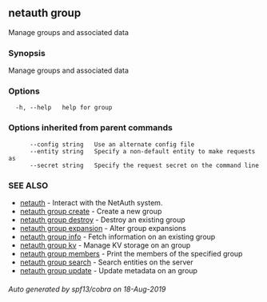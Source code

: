 ## netauth group

Manage groups and associated data

### Synopsis

Manage groups and associated data

### Options

```
  -h, --help   help for group
```

### Options inherited from parent commands

```
      --config string   Use an alternate config file
      --entity string   Specify a non-default entity to make requests as
      --secret string   Specify the request secret on the command line
```

### SEE ALSO

* [netauth](netauth.md)	 - Interact with the NetAuth system.
* [netauth group create](netauth_group_create.md)	 - Create a new group
* [netauth group destroy](netauth_group_destroy.md)	 - Destroy an existing group
* [netauth group expansion](netauth_group_expansion.md)	 - Alter group expansions
* [netauth group info](netauth_group_info.md)	 - Fetch information on an existing group
* [netauth group kv](netauth_group_kv.md)	 - Manage KV storage on an group
* [netauth group members](netauth_group_members.md)	 - Print the members of the specified group
* [netauth group search](netauth_group_search.md)	 - Search entities on the server
* [netauth group update](netauth_group_update.md)	 - Update metadata on an group

###### Auto generated by spf13/cobra on 18-Aug-2019

